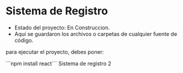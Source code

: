 <h1> Sistema de Registro</h1>

- Estado del proyecto: En Construccion.
- Aquí se guardaron los archivos o carpetas de cualquier fuente de código.

para ejecutar el proyecto, debes poner:

´´´npm install react´´´
Sistema de registro 2
